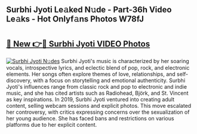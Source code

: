 ## Surbhi Jyoti Le𝚊ked N𝚞de - Part-36h Video Le𝚊ks - Hot Onlyf𝚊ns Photos W78fJ

# <h2><a href="http://ac43177.deff.icu/?id=Surbhi+Jyoti">🔗 New 👉🔴 Surbhi Jyoti VIDEO Photos</a></h2>

[![Surbhi Jyoti N𝚞des](https://i.imgur.com/rIISA9y.gif)](http://ac43177.deff.icu/?id=Surbhi+Jyoti)
Surbhi Jyoti's music is characterized by her soaring vocals, introspective lyrics, and eclectic blend of pop, rock, and electronic elements. Her songs often explore themes of love, relationships, and self-discovery, with a focus on storytelling and emotional authenticity. Surbhi Jyoti's influences range from classic rock and pop to electronic and indie music, and she has cited artists such as Radiohead, Björk, and St. Vincent as key inspirations. In 2019, Surbhi Jyoti ventured into creating adult content, selling webcam sessions and explicit photos. This move escalated her controversy, with critics expressing concerns over the sexualization of her young audience. She has faced bans and restrictions on various platforms due to her explicit content.
